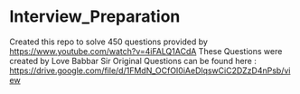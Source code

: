 # Interview_Preparation
Created this repo to solve 450 questions provided by https://www.youtube.com/watch?v=4iFALQ1ACdA
These Questions were created by Love Babbar Sir
Original Questions can be found here : https://drive.google.com/file/d/1FMdN_OCfOI0iAeDlqswCiC2DZzD4nPsb/view
